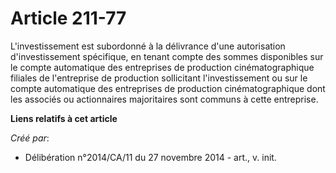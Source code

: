 # Article 211-77

L'investissement est subordonné à la délivrance d'une autorisation d'investissement spécifique, en tenant compte des sommes
disponibles sur le compte automatique des entreprises de production cinématographique filiales de l'entreprise de production
sollicitant l'investissement ou sur le compte automatique des entreprises de production cinématographique dont les associés
ou actionnaires majoritaires sont communs à cette entreprise.

**Liens relatifs à cet article**

_Créé par_:

  - Délibération n°2014/CA/11 du 27 novembre 2014 - art., v. init.
